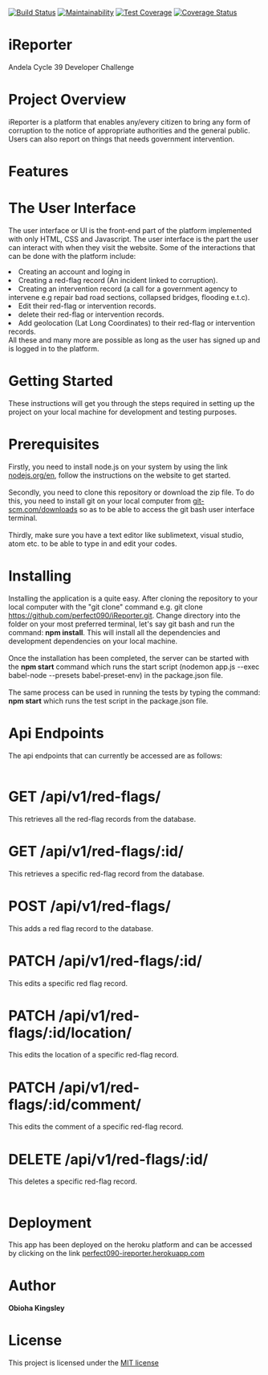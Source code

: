 [![Build Status](https://travis-ci.org/perfect090/iReporter.svg?branch=develop)](https://travis-ci.org/perfect090/iReporter) [![Maintainability](https://api.codeclimate.com/v1/badges/58c464c3d7e1cfee72f1/maintainability)](https://codeclimate.com/github/perfect090/iReporter/maintainability) [![Test Coverage](https://api.codeclimate.com/v1/badges/58c464c3d7e1cfee72f1/test_coverage)](https://codeclimate.com/github/perfect090/iReporter/test_coverage) [![Coverage Status](https://coveralls.io/repos/github/perfect090/iReporter/badge.svg?branch=ch-integrate-travis-CI-162183349)](https://coveralls.io/github/perfect090/iReporter?branch=ch-integrate-travis-CI-162183349)

# iReporter

Andela Cycle 39 Developer Challenge

# Project Overview

iReporter is a platform that enables any/every citizen to bring any form of corruption to the notice of appropriate authorities and the
general public. Users can also report on things that needs government intervention.

# Features
# The User Interface

The user interface or UI is the front-end part of the platform implemented with only HTML, CSS and Javascript. The user interface is the part the user can interact with when they visit the website.
Some of the interactions that can be done with the platform include:
<li> Creating an account and loging in </li>
<li> Creating a red-flag record (An incident linked to corruption). </li>
<li> Creating an intervention record (a call for a government agency to intervene e.g
repair bad road sections, collapsed bridges, flooding e.t.c). </li>
<li> Edit their red-flag or intervention records. </li>
<li> delete their red-flag or intervention records. </li>
<li> Add geolocation (Lat Long Coordinates) to their red-flag or intervention
records. </li>
All these and many more are possible as long as the user has signed up and is logged in to the platform.

# Getting Started

These instructions will get you through the steps required in setting up the project on your local machine for development and testing purposes.

# Prerequisites

Firstly, you need to install node.js on your system by using the link <a href="https://nodejs.org/en">nodejs.org/en</a>, follow the instructions on the website to get started.</br></br>
Secondly, you need to clone this repository or download the zip file. To do this, you need to install git on your local computer from <a href="https://https://git-scm.com/downloads">git-scm.com/downloads</a> so as to be able to access the git bash user interface terminal.</br></br>
Thirdly, make sure you have a text editor like sublimetext, visual studio, atom etc. to be able to type in and edit your codes.

# Installing

Installing the application is a quite easy. After cloning the repository to your local computer with the "git clone" command e.g. git clone https://github.com/perfect090/iReporter.git. Change directory into the folder on your most preferred terminal, let's say git bash and run the command: <strong>npm install</strong>. This will install all the dependencies and development dependencies on your local machine.</br></br>
Once the installation has been completed, the server can be started with the <strong>npm start</strong> command which runs the start script (nodemon app.js --exec babel-node --presets babel-preset-env) in the package.json file.</br></br>
The same process can be used in running the tests by typing the command: <strong>npm start</strong> which runs the test script in the package.json file.

# Api Endpoints

The api endpoints that can currently be accessed are as follows:</br></br>

# GET /api/v1/red-flags/
This retrieves all the red-flag records from the database.

# GET /api/v1/red-flags/:id/
This retrieves a specific red-flag record from the database.

# POST /api/v1/red-flags/
This adds a red flag record to the database.

# PATCH /api/v1/red-flags/:id/
This edits a specific red flag record.

# PATCH /api/v1/red-flags/:id/location/
This edits the location of a specific red-flag record.

# PATCH /api/v1/red-flags/:id/comment/
This edits the comment of a specific red-flag record.

# DELETE /api/v1/red-flags/:id/
This deletes a specific red-flag record.</br></br>

# Deployment

This app has been deployed on the heroku platform and can be accessed by clicking on the link <a href="https://perfect090-ireporter.herokuapp.com">perfect090-ireporter.herokuapp.com</a>

# Author

<strong>Obioha Kingsley</strong>

# License

This project is licensed under the <a href="https://opensource.org/licenses/MIT">MIT license </a>
